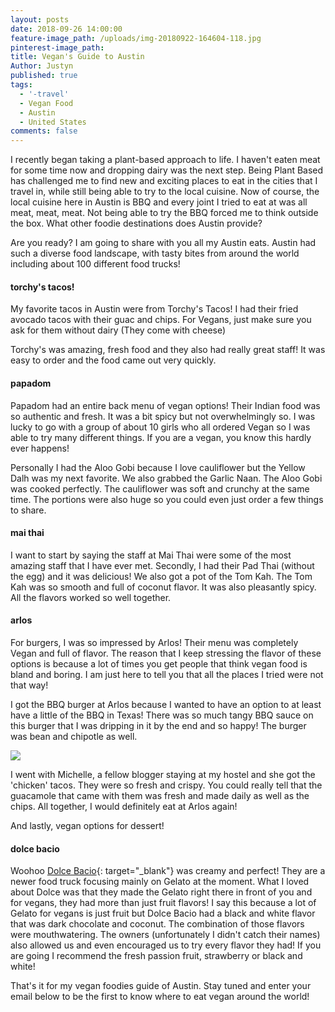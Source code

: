 ```yaml
---
layout: posts
date: 2018-09-26 14:00:00
feature-image_path: /uploads/img-20180922-164604-118.jpg
pinterest-image_path:
title: Vegan's Guide to Austin
Author: Justyn
published: true
tags:
  - '-travel'
  - Vegan Food
  - Austin
  - United States
comments: false
---
```


I recently began taking a plant-based approach to life. I haven't eaten meat for some time now and dropping dairy was the next step. Being Plant Based has challenged me to find new and exciting places to eat in the cities that I travel in, while still being able to try to the local cuisine. Now of course, the local cuisine here in Austin is BBQ and every joint I tried to eat at was all meat, meat, meat. Not being able to try the BBQ forced me to think outside the box. What other foodie destinations does Austin provide?&nbsp;

Are you ready? I am going to share with you all my Austin eats. Austin had such a diverse food landscape, with tasty bites from around the world including about 100 different food trucks!&nbsp;

#### torchy's tacos!

My favorite tacos in Austin were from Torchy's Tacos! I had their fried avocado tacos with their guac and chips. For Vegans, just make sure you ask for them without dairy (They come with cheese)

Torchy's was amazing, fresh food and they also had really great staff! It was easy to order and the food came out very quickly.&nbsp;

#### papadom

Papadom had an entire back menu of vegan options! Their Indian food was so authentic and fresh. It was a bit spicy but not overwhelmingly so. I was lucky to go with a group of about 10 girls who all ordered Vegan so I was able to try many different things. If you are a vegan, you know this hardly ever happens!&nbsp;

Personally I had the Aloo Gobi because I love cauliflower but the Yellow Dalh was my next favorite. We also grabbed the Garlic Naan. The Aloo Gobi was cooked perfectly. The cauliflower was soft and crunchy at the same time. The portions were also huge so you could even just order a few things to share.&nbsp;

#### mai thai

I want to start by saying the staff at Mai Thai were some of the most amazing staff that I have ever met. Secondly, I had their Pad Thai (without the egg) and it was delicious! We also got a pot of the Tom Kah. The Tom Kah was so smooth and full of coconut flavor. It was also pleasantly spicy. All the flavors worked so well together.

#### arlos

For burgers, I was so impressed by Arlos! Their menu was completely Vegan and full of flavor. The reason that I keep stressing the flavor of these options is because a lot of times you get people that think vegan food is bland and boring. I am just here to tell you that all the places I tried were not that way!&nbsp;

I got the BBQ burger at Arlos because I wanted to have an option to at least have a little of the BBQ in Texas! There was so much tangy BBQ sauce on this burger that I was dripping in it by the end and so happy! The burger was bean and chipotle as well.&nbsp;

![](blob:https://app.cloudcannon.com/023fa89b-3aef-4a5b-8ee8-12d39da85bb1)

I went with Michelle, a fellow blogger staying at my hostel and she got the 'chicken' tacos. They were so fresh and crispy. You could really tell that the guacamole that came with them was fresh and made daily as well as the chips. All together, I would definitely eat at Arlos again!&nbsp;

And lastly, vegan options for dessert!&nbsp;

#### dolce bacio

Woohoo [Dolce Bacio](http://www.dolcebaciogelato.com/){: target="_blank"} was creamy and perfect! They are a newer food truck focusing mainly on Gelato at the moment. What I loved about Dolce was that they made the Gelato right there in front of you and for vegans, they had more than just fruit flavors! I say this because a lot of Gelato for vegans is just fruit but Dolce Bacio had a black and white flavor that was dark chocolate and coconut. The combination of those flavors were mouthwatering. The owners (unfortunately I didn't catch their names) also allowed us and even encouraged us to try every flavor they had! If you are going I recommend the fresh passion fruit, strawberry or black and white!

That's it for my vegan foodies guide of Austin. Stay tuned and enter your email below to be the first to know where to eat vegan around the world!